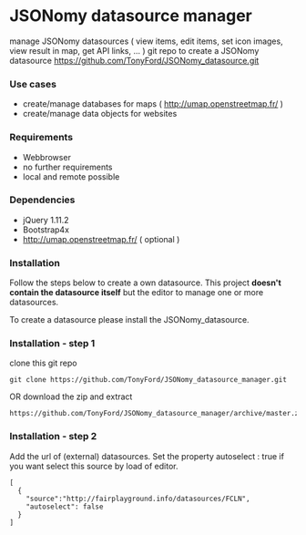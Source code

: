 # JSONomy datasource manager
manage JSONomy datasources ( view items, edit items, set icon images, view result in map, get API links, ... )
git repo to create a JSONomy datasource https://github.com/TonyFord/JSONomy_datasource.git

### Use cases
* create/manage databases for maps ( http://umap.openstreetmap.fr/ )
* create/manage data objects for websites

### Requirements
* Webbrowser
* no further requirements
* local and remote possible

### Dependencies
* jQuery 1.11.2
* Bootstrap4x
* http://umap.openstreetmap.fr/  ( optional )


### Installation

Follow the steps below to create a own datasource.
This project **doesn't contain the datasource itself** but the editor to manage one or more datasources.

To create a datasource please install the JSONomy_datasource.


### Installation - step 1

clone this git repo

    git clone https://github.com/TonyFord/JSONomy_datasource_manager.git

OR download the zip and extract

    https://github.com/TonyFord/JSONomy_datasource_manager/archive/master.zip

### Installation - step 2

Add the url of (external) datasources. Set the property autoselect : true if you want select this source by load of editor.

    [
      {
        "source":"http://fairplayground.info/datasources/FCLN",
        "autoselect": false
      }
    ]
